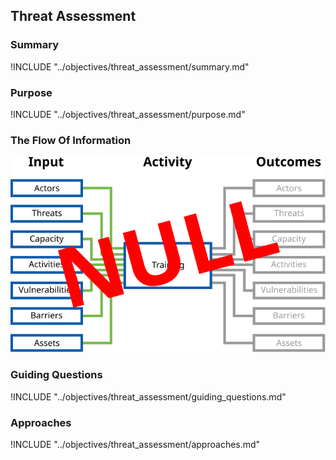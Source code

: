 ## Threat Assessment

### Summary

!INCLUDE "../objectives/threat_assessment/summary.md"

### Purpose

!INCLUDE "../objectives/threat_assessment/purpose.md"

### The Flow Of Information

![Threat Assessment Information Flow](content/images/info_flows/threat_assessment.svg)

### Guiding Questions

!INCLUDE "../objectives/threat_assessment/guiding_questions.md"

### Approaches

!INCLUDE "../objectives/threat_assessment/approaches.md"

